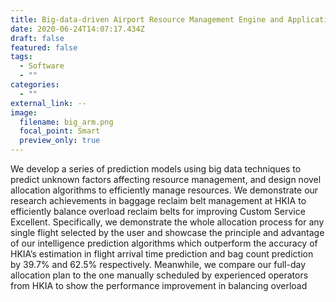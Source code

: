 ```yaml
---
title: Big-data-driven Airport Resource Management Engine and Application Tool
date: 2020-06-24T14:07:17.434Z
draft: false
featured: false
tags:
  - Software
  - ""
categories:
  - ""
external_link: --
image:
  filename: big_arm.png
  focal_point: Smart
  preview_only: true
---
```

We develop a series of prediction models using big data techniques to predict unknown factors affecting resource management, and design novel allocation algorithms to efficiently manage resources. We demonstrate our research achievements in baggage reclaim belt management at HKIA to efficiently balance overload reclaim belts for improving Custom Service Excellent. Specifically, we demonstrate the whole allocation process for any single flight selected by the user and showcase the principle and advantage of our intelligence prediction algorithms which outperform the accuracy of HKIA’s estimation in flight arrival time prediction and bag count prediction by 39.7% and 62.5% respectively. Meanwhile, we compare our full-day allocation plan to the one manually scheduled by experienced operators from HKIA to show the performance improvement in balancing overload